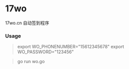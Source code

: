 # 17wo
17wo.cn 自动签到程序

### Usage
> export WO_PHONENUMBER="15612345678"
> export WO_PASSWORD="123456"

> go run wo.go

